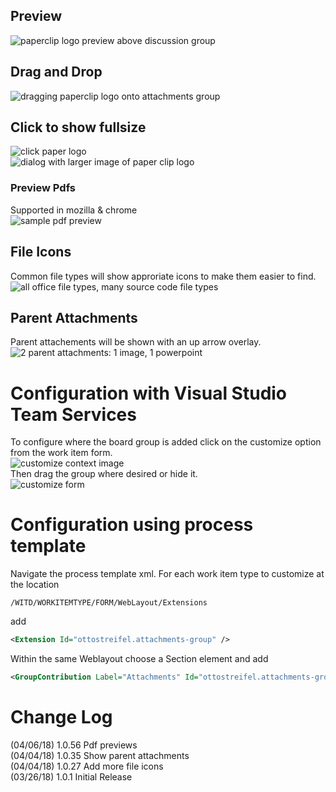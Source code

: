 ## Preview
![paperclip logo preview above discussion group](img/preview.png)

## Drag and Drop
![dragging paperclip logo onto attachments group](img/dragAndDrop.png)
## Click to show fullsize
![click paper logo](img/clickThumbnail.png)  
![dialog with larger image of paper clip logo](img/largerPreview.png)
### Preview Pdfs
Supported in mozilla & chrome  
![sample pdf preview](img/previewPdf.png)

## File Icons
Common file types will show approriate icons to make them easier to find.
![all office file types, many source code file types](img/availableIcons.png)

## Parent Attachments
Parent attachements will be shown with an up arrow overlay.
![2 parent attachments: 1 image, 1 powerpoint](img/parentAttachments.png)

# Configuration with Visual Studio Team Services 

To configure where the board group is added click on the customize option from the work item form.  
![customize context image](img/customizeToolbar.png)  
Then drag the group where desired or hide it.  
![customize form](img/customizeForm.png)

# Configuration using process template

Navigate the process template xml.
For each work item type to customize at the location 
```xpath
/WITD/WORKITEMTYPE/FORM/WebLayout/Extensions
```
add 
```xml
<Extension Id="ottostreifel.attachments-group" />
```
Within the same Weblayout choose a Section element and add
```xml
<GroupContribution Label="Attachments" Id="ottostreifel.attachments-group.attachments-group"/>
```

# Change Log
(04/06/18) 1.0.56 Pdf previews  
(04/04/18) 1.0.35 Show parent attachments  
(04/04/18) 1.0.27 Add more file icons  
(03/26/18) 1.0.1 Initial Release  
